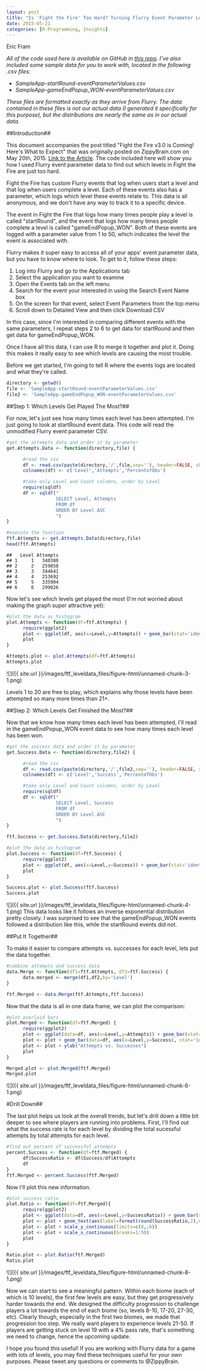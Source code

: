 ```yaml
---
layout: post
title: "Is 'Fight the Fire' Too Hard? Turning Flurry Event Parameter Logs Into Insights"
date: 2015-05-21
categories: [R-Programming, Insights]
---
```

Eric Fram  

<em>All of the code used here is available on GitHub in [this repo](https://github.com/EricFram/App_Insights/tree/master/Level_Completion_FtF). I've also included some sample data for you to work with, located in the following .csv files:

- SampleApp-startRound-eventParameterValues.csv
- SampleApp-gameEndPopup_WON-eventParameterValues.csv

These files are formatted exactly as they arrive from Flurry. The data contained in these files is not our actual data (I generated it specifically for this purpose), but the distributions are nearly the same as in our actual data. </em>

##Introduction##

This document accompanies the post titled "Fight the Fire v3.0 is Coming! Here's What to Expect" that was originally posted on ZippyBrain.com on May 20th, 2015. [Link to the Article](http://zippybrain.com/2015/05/fight-the-fire-v3-0-is-coming-heres-what-to-expect/). The code included here will show you how I used Flurry event parameter data to find out which levels in Fight the Fire are just too hard.

Fight the Fire has custom Flurry events that log when users start a level and that log when users complete a level. Each of these events also has a parameter, which logs which level these events relate to. This data is all anonymous, and we don't have any way to track it to a specific device.

The event in Fight the Fire that logs how many times people play a level is called "startRound", and the event that logs how many times people complete a level is called "gameEndPopup_WON". Both of these events are logged with a parameter value from 1 to 50, which indicates the level the event is associated with.

Flurry makes it super easy to access all of your apps' event parameter data, but you have to know where to look. To get to it, follow these steps:
1. Log into Flurry and go to the Applications tab
2. Select the application you want to examine
3. Open the Events tab on the left menu
4. Search for the event your interested in using the Search Event Name box
5. On the screen for that event, select Event Parameters from the top menu
6. Scroll down to Detailed View and then click Download CSV

In this case, since I'm interested in comparing different events with the same parameters, I repeat steps 2 to 6 to get data for startRound and then get data for gameEndPopup_WON.

Once I have all this data, I can use R to merge it together and plot it. Doing this makes it really easy to see which levels are causing the most trouble.

Before we get started, I'm going to tell R where the events logs are located and what they're called.


```r
directory <- getwd()
file <- 'SampleApp-startRound-eventParameterValues.csv'
file2 <- 'SampleApp-gameEndPopup_WON-eventParameterValues.csv'
```


##Step 1: Which Levels Get Played The Most?##

For now, let's just see how many times each level has been attempted. I'm just going to look at startRound event data. This code will read the unmodified Flurry event parameter CSV.


```r
#get the attempts data and order it by parameter
get.Attempts.Data <- function(directory,file) {

      #read the csv
      df <- read.csv(paste(directory,'/',file,sep=''), header=FALSE, skip=1)
      colnames(df) <- c('Level','Attempts','PercentofObs')

      #take only Level and Count columns, order by Level
      require(sqldf)
      df <- sqldf("
                  SELECT Level, Attempts
                  FROM df
                  ORDER BY Level ASC
                  ")
}

#execute the function
ftf.Attempts <- get.Attempts.Data(directory,file)
head(ftf.Attempts)
```

```
##   Level Attempts
## 1     1   340380
## 2     2   259858
## 3     3   344641
## 4     4   253692
## 5     5   335904
## 6     6   299026
```

Now let's see which levels get played the most (I'm not worried about making the graph super attractive yet):


```r
#plot the data as histogram
plot.Attempts <- function(df=ftf.Attempts) {
      require(ggplot2)
      plot <- ggplot(df, aes(x=Level,y=Attempts)) + geom_bar(stat='identity')
      plot
}

Attempts.plot <- plot.Attempts(df=ftf.Attempts)
Attempts.plot
```

![]({{ site.url }}/images/ftf_leveldata_files/figure-html/unnamed-chunk-3-1.png)

Levels 1 to 20 are free to play, which explains why those levels have been attempted so many more times than 21+.

##Step 2: Which Levels Get Finished the Most?##

Now that we know how many times each level has been attempted, I'll read in the gameEndPopup_WON event data to see how many times each level has been won.


```r
#get the success data and order it by parameter
get.Success.Data <- function(directory,file2) {

      #read the csv
      df <- read.csv(paste(directory,'/',file2,sep=''), header=FALSE, skip=1)
      colnames(df) <- c('Level','Success','PercentofObs')

      #take only Level and Count columns, order by Level
      require(sqldf)
      df <- sqldf("
                  SELECT Level, Success
                  FROM df
                  ORDER BY Level ASC
                  ")
}

ftf.Success <- get.Success.Data(directory,file2)

#plot the data as histogram
plot.Success <- function(df=ftf.Success) {
      require(ggplot2)
      plot <- ggplot(df, aes(x=Level,y=Success)) + geom_bar(stat='identity')
      plot
}

Success.plot <- plot.Success(ftf.Success)
Success.plot
```

![]({{ site.url }}/images/ftf_leveldata_files/figure-html/unnamed-chunk-4-1.png)
This data looks like it follows an inverse exponential distribution pretty closely. I was surprised to see that the gameEndPopup_WON events followed a distribution like this, while the startRound events did not.

##Put It Together##

To make it easier to compare attempts vs. successes for each level, lets put the data together.


```r
#combine attempts and success data
data.Merge <- function(df1=ftf.Attempts, df2=ftf.Success) {
      data.merged <- merge(df1,df2,by='Level')
}

ftf.Merged <- data.Merge(ftf.Attempts,ftf.Success)
```

Now that the data is all in one data frame, we can plot the comparison:


```r
#plot overlaid bars
plot.Merged <- function(df=ftf.Merged) {
      require(ggplot2)
      plot <- ggplot(data=df, aes(x=Level,y=Attempts)) + geom_bar(stat='identity', fill="#6C7A89")
      plot <- plot + geom_bar(data=df, aes(x=Level,y=Success), stat='identity',fill='#1F3A93')
      plot <- plot + ylab("Attempts vs. Successes")
      plot
}

Merged.plot <- plot.Merged(ftf.Merged)
Merged.plot
```

![]({{ site.url }}/images/ftf_leveldata_files/figure-html/unnamed-chunk-6-1.png)

#Drill Down##

The last plot helps us look at the overall trends, but let's drill down a little bit deeper to see where players are running into problems. First, I'll find out what the success rate is for each level by dividing the total sucessful attempts by total attempts for each level.


```r
#find out percent of successful attempts
percent.Success <- function(df=ftf.Merged) {
      df$SuccessRatio <- df$Success/df$Attempts
      df
}
ftf.Merged <- percent.Success(ftf.Merged)
```

Now I'll plot this new information.


```r
#plot success ratio
plot.Ratio <- function(df=ftf.Merged){
      require(ggplot2)
      plot <- ggplot(data=df, aes(x=Level,y=SuccessRatio)) + geom_bar(stat='identity',fill="#1F3A93")
      plot <- plot + geom_text(aes(label=format(round(SuccessRatio,2),nsmall=2)),size=3,hjust=0,vjust=.4,angle=90)
      plot <- plot + scale_y_continuous(limits=c(0,.6))
      plot <- plot + scale_x_continuous(breaks=1:50)
      plot
}

Ratio.plot <- plot.Ratio(ftf.Merged)
Ratio.plot
```

![]({{ site.url }}/images/ftf_leveldata_files/figure-html/unnamed-chunk-8-1.png)

Now we can start to see a meaningful pattern. Within each biome (each of which is 10 levels), the first few levels are easy, but they get progressively harder towards the end. We designed the difficulty progression to challenge players a lot towards the end of each biome (so, levels 8-10, 17-20, 27-30, etc). Clearly though, especially in the first two biomes, we made that progression too step. We really want players to experience levels 21-50. If players are getting stuck on level 19 with a 4% pass rate, that's something we need to change, hence the upcoming update.

I hope you found this useful! If you are working with Flurry data for a game with lots of levels, you may find these techniques useful for your own purposes. Please tweet any questions or comments to @ZippyBrain.
